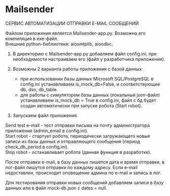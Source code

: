 # Mailsender

СЕРВИС АВТОМАТИЗАЦИИ ОТПРАВКИ E-MAIL СООБЩЕНИЙ

Файлом приложения является Mailsender-app.py. Возможна его компиляция в exe-файл.<br/>
Внешние python-библиотеки:  aiosmtplib, aioodbc.

1) В директорию с Mailsender-app.py добавляем файл config.ini, при необходимости настраиваем его (файл у разработчика приложения).

2) Возможны 2 варианта работы приложения с базой данных:</br>
   -  при использовании базы данных Microsoft SQL/PostgreSQL в config.ini устанавливаем is_mock_db=False, и соответствующие db, dsn, db_table.<br/>
   -  для работы с симулятором базы данных (локальный json-файл) устанавливаем is_mock_db = True в config.ini, файл с бд будет создан автоматически при запуске робота (Start robot).

3) Запускаем файл приложения.

Send test e-mail - тест отправки письма на почту администратора приложения (admin_email в config.ini).<br/>
Start robot - стартует робота, периодически загружающего новые записи из базы данных и отправляющего сообщения (период check_db_period в config.ini).<br/>
Stop robot - останавливает робота (данная функция в разработке).

После отправки e-mail, в базу данных пишется дата и время отправки, в лог-файл пишутся отправки по каждому адресу.
Если e-mail недоставлен, происходит оповещение админа по e-mail и запись в лог.

Для тестирования отправки новых сообщений добавляем записи в базу данных или в файл mock-db.json с dates = null.